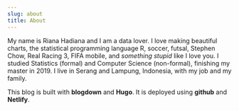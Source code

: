 ```yaml
---
slug: about
title: About
---
```


My name is Riana Hadiana and I am a data lover. I love making beautiful charts, the statistical programming language R, soccer, futsal, Stephen Chow, Real Racing 3, FIFA mobile, and *something stupid* like I love you. I studied Statistics (formal) and Computer Science (non-formal), finishing my master in 2019. I live in Serang and Lampung, Indonesia, with my job and my family.

This blog is built with **blogdown** and **Hugo**. It is deployed using **github** and **Netlify**.